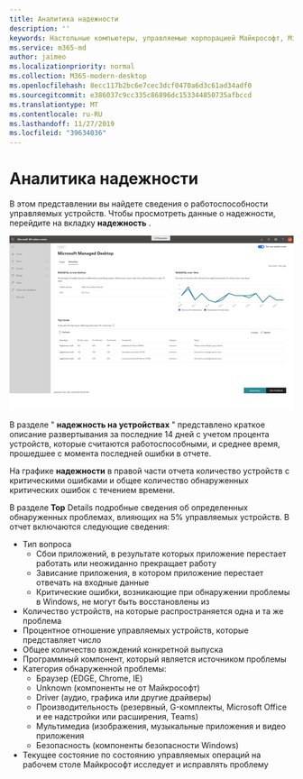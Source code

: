```yaml
---
title: Аналитика надежности
description: ''
keywords: Настольные компьютеры, управляемые корпорацией Майкрософт, Microsoft 365, служба, документация
ms.service: m365-md
author: jaimeo
ms.localizationpriority: normal
ms.collection: M365-modern-desktop
ms.openlocfilehash: 8ecc117b2bc6e7cec3dcf0470a6d3c61ad34adf0
ms.sourcegitcommit: e386037c9cc335c86896dc153344850735afbccd
ms.translationtype: MT
ms.contentlocale: ru-RU
ms.lasthandoff: 11/27/2019
ms.locfileid: "39634036"
---
```

# <a name="reliability-insights"></a>Аналитика надежности

В этом представлении вы найдете сведения о работоспособности управляемых устройств. Чтобы просмотреть данные о надежности, перейдите на вкладку **надежность** .


![Область надежности](images/insights_reliability.png)

В разделе " **надежность на устройствах** " представлено краткое описание развертывания за последние 14 дней с учетом процента устройств, которые считаются работоспособными, и среднее время, прошедшее с момента последней ошибки в отчете. 

 
На графике **надежности** в правой части отчета количество устройств с критическими ошибками и общее количество обнаруженных критических ошибок с течением времени.

В разделе **Top** Details подробные сведения об определенных обнаруженных проблемах, влияющих на 5% управляемых устройств. В отчет включаются следующие сведения:

- Тип вопроса
    - Сбои приложений, в результате которых приложение перестает работать или неожиданно прекращает работу
    - Зависание приложения, в котором приложение перестает отвечать на входные данные
    - Критические ошибки, возникающие при обнаружении проблемы в Windows, не могут быть восстановлены из
- Количество устройств, на которые распространяется одна и та же проблема
- Процентное отношение управляемых устройств, которые представляет число
- Общее количество вхождений конкретной выпуска
- Программный компонент, который является источником проблемы
- Категория обнаруженной проблемы:
    - Браузер (EDGE, Chrome, IE)
    - Unknown (компоненты не от Майкрософт)
    - Driver (аудио, графика или другие драйверы)
    - Производительность (резервный, G-комплекты, Microsoft Office и ее надстройки или расширения, Teams)
    - Мультимедиа (изображения, музыкальные приложения и видео приложения
    - Безопасность (компоненты безопасности Windows)
- Текущее состояние по состоянию управляемых операций на рабочем столе Майкрософт исследует и исправлять проблему

